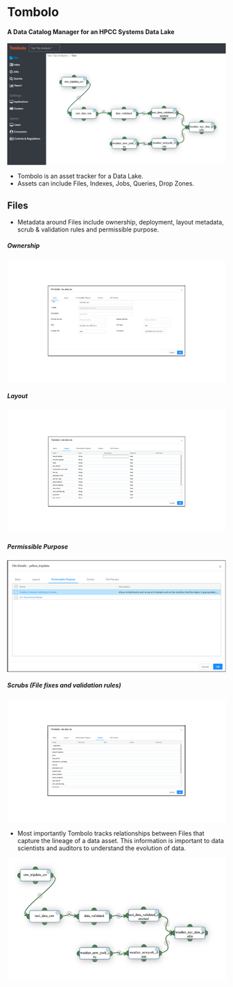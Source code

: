 # Tombolo

#### A Data Catalog Manager for an HPCC Systems Data Lake

![](/docs/images/tombolo/Slide1.png)

- Tombolo is an asset tracker for a Data Lake.
- Assets can include Files, Indexes, Jobs, Queries, Drop Zones.


## Files
- Metadata around Files include ownership, deployment, layout metadata, scrub & validation rules and permissible purpose.

##### Ownership  
![](/docs/images/tombolo/Slide3.png)
##### Layout
![](/docs/images/tombolo/Slide4.png)
##### Permissible Purpose
![](/docs/images/tombolo/Slide5.png)
##### Scrubs (File fixes and validation rules)
![](/docs/images/tombolo/Slide6.png)

- Most importantly Tombolo tracks relationships between Files that capture the lineage of a data asset. This information is important to data scientists and auditors to understand the evolution of data.

![](/docs/images/tombolo/Slide2.png)



